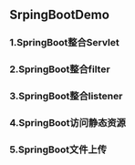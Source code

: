 ## SrpingBootDemo

### 1.SpringBoot整合Servlet
### 2.SpringBoot整合filter
### 3.SpringBoot整合listener
### 4.SpringBoot访问静态资源
### 5.SpringBoot文件上传